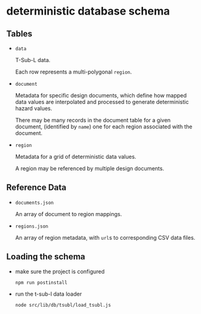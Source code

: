 # deterministic database schema


## Tables

- `data`

  T-Sub-L data.

  Each row represents a multi-polygonal `region`.

- `document`

  Metadata for specific design documents, which define how
    mapped data values are interpolated and processed to generate
    deterministic hazard values.

  There may be many records in the document table for a given document,
    (identified by `name`)
  one for each region associated with the document.

- `region`

  Metadata for a grid of deterministic data values.

  A region may be referenced by multiple design documents.


## Reference Data

- `documents.json`

  An array of document to region mappings.

- `regions.json`

  An array of region metadata, with `url`s to corresponding CSV data files.


## Loading the schema

- make sure the project is configured

  `npm run postinstall`

- run the t-sub-l data loader

  `node src/lib/db/tsubl/load_tsubl.js`
